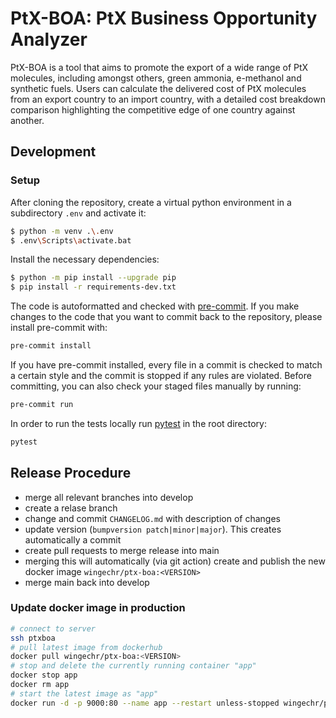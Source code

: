 # PtX-BOA: PtX Business Opportunity Analyzer

PtX-BOA is a tool that aims to promote the export of a wide range of PtX molecules, including amongst others, green ammonia, e-methanol and synthetic fuels. Users can calculate the delivered cost of PtX molecules from an export country to an import country, with a detailed cost breakdown comparison highlighting the competitive edge of one country against another.

## Development

### Setup

After cloning the repository, create a virtual python environment
in a subdirectory `.env` and activate it:

```bash
$ python -m venv .\.env
$ .env\Scripts\activate.bat
```

Install the necessary dependencies:

```bash
$ python -m pip install --upgrade pip
$ pip install -r requirements-dev.txt
```

The code is autoformatted and checked with [pre-commit](https://pre-commit.com/).
If you make changes to the code that you want to commit back to the repository,
please install pre-commit with:

```bash
pre-commit install
```

If you have pre-commit installed, every file in a commit is checked to match a
certain style and the commit is stopped if any rules are violated. Before committing,
you can also check your staged files manually by running:

```bash
pre-commit run
```

In order to run the tests locally run [pytest](https://pytest.org) in the root directory:

```bash
pytest
```

## Release Procedure

- merge all relevant branches into develop
- create a relase branch
- change and commit `CHANGELOG.md` with description of changes
- update version (`bumpversion patch|minor|major`).
  This creates automatically a commit
- create pull requests to merge release into main
- merging this will automatically (via git action) create
  and publish the new docker image `wingechr/ptx-boa:<VERSION>`
- merge main back into develop

### Update docker image in production

```bash
# connect to server
ssh ptxboa
# pull latest image from dockerhub
docker pull wingechr/ptx-boa:<VERSION>
# stop and delete the currently running container "app"
docker stop app
docker rm app
# start the latest image as "app"
docker run -d -p 9000:80 --name app --restart unless-stopped wingechr/ptx-boa:<VERSION>
```
